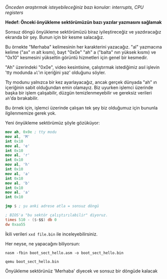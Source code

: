 *Önceden araştırmak isteyebileceğiniz bazı konular: interrupts, CPU
registers*

**Hedef: Önceki önyükleme sektörümüzün bazı yazılar yazmasını sağlamak**

Sonsuz döngü önyükleme sektörümüzü biraz iyileştireceğiz ve yazdıracağız ekranda bir şey. Bunun için bir kesme salacağız.

Bu örnekte "Merhaba" kelimesinin her karakterini yazacağız. "al" yazmacına kelime ("ax" ın alt kısmı), bayt "0x0e" "ah" a ("balta" nın yüksek kısmı) ve "0x10" kesmesini yükseltin görüntü hizmetleri için genel bir kesmedir.

"Ah" üzerindeki "0x0e", video kesintisine, çalıştırmak istediğimiz asıl işlevin 'tty modunda `al`'ın içeriğini yaz' olduğunu söyler.

Tty modunu yalnızca bir kez ayarlayacağız, ancak gerçek dünyada "ah" ın içeriğinin sabit olduğundan emin olamayız. Biz uyurken işlemci üzerinde başka bir işlem çalışabilir, düzgün temizlenmeyebilir ve gereksiz verileri `ah`'da bırakabilir.

Bu örnek için, işlemci üzerinde çalışan tek şey biz olduğumuz için bununla ilgilenmemize gerek yok.

Yeni önyükleme sektörümüz şöyle gözüküyor:
```nasm
mov ah, 0x0e ; tty modu
mov al, 'M'
int 0x10
mov al, 'e'
int 0x10
mov al, 'r'
int 0x10
mov al, 'h'
int 0x10
mov al, 'a'
int 0x10
mov al, 'b'
int 0x10
mov al, 'a'
int 0x10

jmp $ ; şu anki adrese atla = sonsuz döngü

; BIOS'a "bu sektör çalıştırılabilir" diyoruz.
times 510 - ($-$$) db 0
dw 0xaa55 
```

İkili verileri `xxd file.bin` ile inceleyebilirsiniz.

Her neyse, ne yapacağını biliyorsun:

`nasm -fbin boot_sect_hello.asm -o boot_sect_hello.bin`

`qemu boot_sect_hello.bin`

Önyükleme sektörünüz 'Merhaba' diyecek ve sonsuz bir döngüde kalacak
